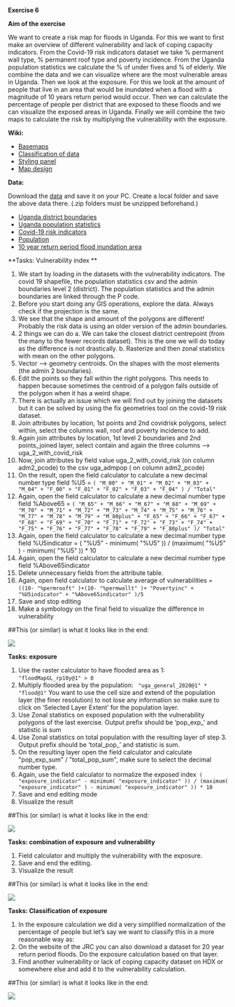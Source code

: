 **Exercise 6**


**Aim of the exercise**

We want to create a risk map for floods in Uganda. For this we want to first make an overview of different vulnerability and lack of coping capacity indicators. From the Covid-19 risk indicators dataset we take % permanent wall type, % permanent roof type and poverty incidence. From the Uganda population statistics we calculate the % of under fives and % of elderly. We combine the data and we can visualize where are the most vulnerable areas in Uganda.
Then we look at the exposure. For this we look at the amount of people that live in an area that would be inundated when a flood with a magnitude of 10 years return period would occur. Then we can calculate the percentage of people per district that are exposed to these floods and we can visualize the exposed areas in Uganda.
Finally we will combine the two maps to calculate the risk by multiplying the vulnerability with the exposure.

**Wiki:**

- [Basemaps](https://gitlab.com/Alec-SE/gis-in-anticipatory-humanitarian-action/-/wikis/basemaps)
- [Classification of data](https://gitlab.com/Alec-SE/gis-in-anticipatory-humanitarian-action/-/wikis/Classification-of-data)
- [Styling panel](https://gitlab.com/Alec-SE/gis-in-anticipatory-humanitarian-action/-/wikis/Styling-panel)
- [Map design](https://gitlab.com/Alec-SE/gis-in-anticipatory-humanitarian-action/-/wikis/map-design)


**Data:**

Download the [data]() and save it on your PC. Create a local folder and save the above data there. (.zip folders must be unzipped beforehand.)


- [Uganda district boundaries](https://data.humdata.org/dataset/uganda-administrative-boundaries-admin-1-admin-3) 
- [Uganda population statistics](https://data.humdata.org/dataset/uganda-administrative-level-population-statistics#)
- [Covid-19 risk indicators](https://data.humdata.org/dataset/covid19_risk_index)
- [Population](https://data.humdata.org/dataset/highresolutionpopulationdensitymaps-uga)
- [10 year return period flood inundation area](https://data.jrc.ec.europa.eu/dataset/jrc-floods-floodmapgl_rp10y-tif)


**Tasks: Vulnerability index **
1. We start by loading in the datasets with the vulnerability indicators. The covid 19 shapefile, the population statistics csv and the admin boundaries level 2 (district). The population statistics and the admin boundaries are linked through the P code.
2. Before you start doing any GIS operations, explore the data. Always check if the projection is the same.
3. We see that the shape and amount of the polygons are different! Probably the risk data is using an older version of the admin boundaries.
4. 2 things we can do
	a. We can take the closest district centrepoint (from the many to the fewer records dataset). This is the one we will do today as the difference is not drastically.
	b. Rasterize and then zonal statistics with mean on the other polygons.
5. Vector --> geometry centroids. On the shapes with the most elements (the admin 2 boundaries).
6. Edit the points so they fall within the right polygons. This needs to happen because sometimes the centroid of a polygon falls outside of the polygon when it has a weird shape.
7. There is actually an issue which we will find out by joining the datasets but it can be solved by using the fix geometries tool on the covid-19 risk dataset.
8. Join attributes by location, 1st points and 2nd covidrisk polygons, select within, select the columns wall, roof and poverty incidence to add.
9. Again join attributes by location, 1st level 2 boundaries and 2nd points_joined layer, select contain and again the three columns --> uga_2_with_covid_risk
10. Now, join attributes by field value uga_2_with_covid_risk (on column adm2_pcode) to the csv uga_admpop ( on column adm2_pcode)
11. On the result, open the field calculator to calculate a new decimal number type field %U5 = 
`( "M_00" + "M_01" + "M_02" + "M_03" + "M_04" + "F_00" + "F_01" + "F_02" + "F_03" + "F_04" ) / "Total"`
12. Again, open the field calculator to calculate a new decimal number type field %Above65 =
`( "M_65" + "M_66" + "M_67" + "M_68" + "M_69" + "M_70" + "M_71" + "M_72" + "M_73" + "M_74" + "M_75" + "M_76" + "M_77" + "M_78" + "M_79" + "M_80plus" + "F_65" + "F_66" + "F_67" + "F_68" + "F_69" + "F_70" + "F_71" + "F_72" + "F_73" + "F_74" + "F_75" + "F_76" + "F_77" + "F_78" + "F_79" + "F_80plus" )/ "Total"`  
13. Again, open the field calculator to calculate a new decimal number type field %U5indicator = ( "%U5" - minimum( "%U5" )) / (maximum( "%U5" ) - minimum( "%U5" )) * 10
14. Again, open the field calculator to calculate a new decimal number type field %Above65indicator
15. Delete unnecessary fields from the attribute table.
16. Again, open field calculator to calculate average of vulnerabilities = `((10- "%permrooft" )+(10- "%permwallt" )+ "Povertyinc" + "%U5indicator" + "%Above65indicator" )/5` 
17. Save and stop editing
18. Make a symbology on the final field to visualize the difference in vulnerability

##This (or similar) is what it looks like in the end:

![](Exercise_2.png) 

**Tasks: exposure**
1. Use the raster calculator to have flooded area as 1: `"floodMapGL_rp10y@1" > 0`
2. Multiply flooded area by the population: ` "uga_general_2020@1" * "flood@1"` You want to use the cell size and extend of the population layer (the finer resolution) to not lose any information so make sure to click on ‘Selected Layer Extent’ for the population layer.
3. Use Zonal statistics on exposed population with the vulnerability polygons of the last exercise. Output prefix should be ‘pop_exp_’ and statistic is sum
4. Use Zonal statistics on total population with the resulting layer of step 3. Output prefix should be ‘total_pop_’ and statistic is sum.
5. On the resulting layer open the field calculator and calculate "pop_exp_sum" / "total_pop_sum", make sure to select the decimal number type.
6. Again, use the field calculator to normalize the exposed index` ( "exposure_indicator" - minimum( "exposure_indicator" )) / (maximum( "exposure_indicator" ) - minimum( "exposure_indicator" )) * 10`
7. Save and end editing mode
8. Visualize the result

##This (or similar) is what it looks like in the end:

![](Exercise_2.png) 

**Tasks: combination of exposure and vulnerability**
1. Field calculator and multiply the vulnerability with the exposure.
2. Save and end the editing.
3. Visualize the result

##This (or similar) is what it looks like in the end:

![](Exercise_2.png) 

**Tasks: Classification of exposure**
1. In the exposure calculation we did a very simplified normalization of the percentage of people but let’s say we want to classify this in a more reasonable way as:
2. On the website of the JRC you can also download a dataset for 20 year return period floods. Do the exposure calculation based on that layer.
3. Find another vulnerability or lack of coping capacity dataset on HDX or somewhere else and add it to the vulnerability calculation.

##This (or similar) is what it looks like in the end:

![](Exercise_2.png) 
